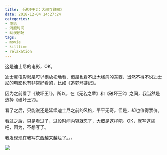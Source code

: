 ```yaml
---
title: 《破坏王2：大闹互联网》
date: 2018-12-04 14:27:24
categories:
- 电影
- 消磨时间
- 动漫剧场
tags:
- movie
- killtime
- relaxation
---
```

这是迪士尼的电影，OK。

<!-- more -->

迪士尼电影就是可以很放松地看，但是也看不出太经典的东西。当然不得不说迪士尼的电影也有非常好看的，比如《追梦环游记》。

<!-- more -->

因为之前看了《破坏王1》，所以，在《无名之辈》和《破坏王2》之间，我当然是选择《破坏王2》。

看了之后，只能说还是延续迪士尼之前的风格，平平无奇。但是，却也值得票价。

看过之后，只是看过了，过段时间内容就忘了，大概是这样吧。OK，就写这些吧，因为，不想写了。

我发现现在我写东西越来越烂了。。。

![](/images/movie/15.jpg)












